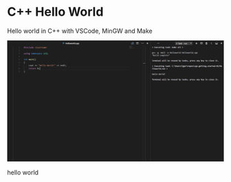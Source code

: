 # C++ Hello World
Hello world in C++ with VSCode, MinGW and Make

![alt-tag](screen.png)





hello world

